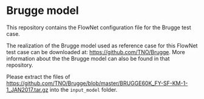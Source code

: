  
# Brugge model

This repository contains the FlowNet configuration file for the Brugge test case.

The realization of the Brugge model used as reference case for this FlowNet test case can be downloaded at: https://github.com/TNO/Brugge. More information about the the Brugge model can also be found in that repository.

Please extract the files of https://github.com/TNO/Brugge/blob/master/BRUGGE60K_FY-SF-KM-1-1_JAN2017.tar.gz into the `input_model` folder.
